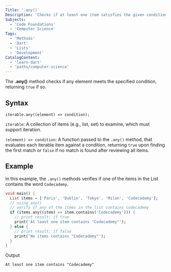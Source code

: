 ```yaml
---
Title: '.any()'
Description: 'Checks if at least one item satisfies the given condition.'
Subjects:
  - 'Code Foundations'
  - 'Computer Science'
Tags:
  - 'Methods'
  - 'Dart'
  - 'Lists'
  - 'Development'
CatalogContent:
  - 'learn-dart'
  - 'paths/computer-science'
---
```


The **.any()** method checks if any element meets the specified condition, returning `true` if so.

## Syntax

```pseudo
iterable.any((element) => condition);
```

`iterable`: A collection of items (e.g., list, set) to examine, which must support iteration.

`(element) => condition`: A function passed to the `.any()` method, that evaluates each iterable item against a condition, returning `true` upon finding the first match or `false` if no match is found after reviewing all items.

## Example

In this example, the `.any()` methods verifies if one of the items in the List contains the word `Codecademy`.

```dart
void main() {
  List items = ['Paris', 'Dublin', 'Tokyo', 'Milan', 'Codecademy'];
  // using any()
  // verify if any of the items in the list contains codecademy
  if (items.any((item) => item.contains('Codecademy'))) {
    // print result; if true
    print('At least one item contains "Codecademy"');
  } else {
    // print result; if false
    print('No items contains "Codecademy"');
  }
}
```

Output
```shell
At least one item contains "Codecademy"
```